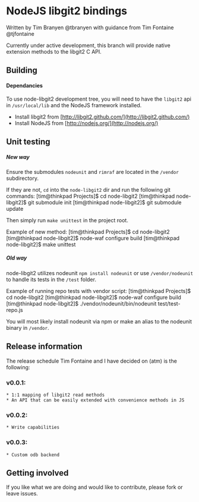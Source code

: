 NodeJS libgit2 bindings
=======================

Written by Tim Branyen @tbranyen 
with guidance from Tim Fontaine @tjfontaine

Currently under active development, this branch will provide native extension methods to the libgit2 C API.

Building
--------

#### Dependancies ####
To use node-libgit2 development tree, you will need to have the `libgit2` api in `/usr/local/lib` and the NodeJS
framework installed.

* Install libgit2 from [http://libgit2.github.com/](http://libgit2.github.com/) 
* Install NodeJS from [http://nodejs.org/](http://nodejs.org/)

Unit testing
------------

##### New way #####
Ensure the submodules `nodeunit` and `rimraf` are located in the `/vendor` subdirectory.

If they are not, `cd` into the `node-libgit2` dir and run the following git commands:
    [tim@thinkpad Projects]$ cd node-libgit2
    [tim@thinkpad node-libgit2]$ git submodule init
    [tim@thinkpad node-libgit2]$ git submodule update 

Then simply run `make unittest` in the project root.

Example of new method:
    [tim@thinkpad Projects]$ cd node-libgit2
    [tim@thinkpad node-libgit2]$ node-waf configure build
    [tim@thinkpad node-libgit2]$ make unittest 

##### Old way #####
node-libgit2 utilizes nodeunit `npm install nodeunit` or use `/vendor/nodeunit` to handle its tests in the
`/test` folder.

Example of running repo tests with vendor script:
    [tim@thinkpad Projects]$ cd node-libgit2
    [tim@thinkpad node-libgit2]$ node-waf configure build
    [tim@thinkpad node-libgit2]$ ./vendor/nodeunit/bin/nodeunit test/test-repo.js 

You will most likely install nodeunit via npm or make an alias to the nodeunit binary in `/vendor`.

Release information
-------------------

The release schedule Tim Fontaine and I have decided on (atm) is the following:

### v0.0.1: ###
    * 1:1 mapping of libgit2 read methods
    * An API that can be easily extended with convenience methods in JS

### v0.0.2: ###
    * Write capabilities

### v0.0.3: ###
    * Custom odb backend

Getting involved
----------------

If you like what we are doing and would like to contribute, please fork or leave issues.
